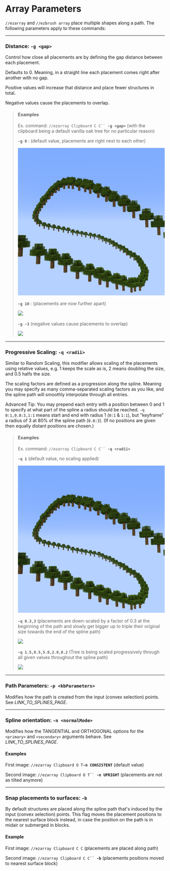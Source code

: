 # Array Parameters

`//ezarray` and `//ezbrush array` place multiple shapes along a path. The following parameters apply to these commands:

***

### Distance: `-g <gap>`

Control how close all placements are by defining the gap distance between each placement.

Defaults to 0. Meaning, in a straight line each placement comes right after another with no gap.

Positive values will increase that distance and place fewer structures in total.

Negative values cause the placements to overlap.

> #### Examples
>
> Ex. command: `//ezarray Clipboard C C`` `**`-g <gap>`** (with the clipboard being a default vanilla oak tree for no particular reason)
>
>
>
> **`-g 0`** : (default value, placements are right next to each other)
>
> <img src="../../.gitbook/assets/ArrayGap_example1.png" alt="" data-size="original">
>
>
>
> **`-g 10`** : (placements are now further apart)
>
> ![](../../.gitbook/assets/ArrayGap\_example2.png)
>
>
>
> **`-g -3`** (negative values cause placements to overlap)
>
> ![](../../.gitbook/assets/ArrayGap\_example3.png)

***

### Progressive Scaling: `-q <radii>`

Similar to Random Scaling, this modifier allows scaling of the placements using relative values, e.g. 1 keeps the scale as is, 2 means doubling the size, and 0.5 halfs the size.

The scaling factors are defined as a progression along the spline. Meaning you may specify as many comma-separated scaling factors as you like, and the spline path will smoothly interpolate through all entries.

Advanced Tip: You may prepend each entry with a position between 0 and 1 to specify at what part of the spline a radius should be reached. `-q 0:1,0.8:3,1:1` means start and end with radius 1 (`0:1` & `1:1`), but "keyframe" a radius of 3 at 80% of the spline path (`0.8:3`). (If no positions are given then equally distant positions are chosen.)

> #### Examples
>
> Ex. command: `//ezarray Clipboard C C`` `**`-q <radii>`**
>
> **`-q 1`** (default value, no scaling applied)
>
> ![](../../.gitbook/assets/ArrayGap\_example1.png)
>
>
>
> **`-q 0.3,3`** (placements are down-scaled by a factor of 0.3 at the beginning of the path and slowly get bigger up to triple their original size towards the end of the spline path)
>
> ![](../../.gitbook/assets/ArrayScaling\_example2.png)
>
>
>
> **`-q 1.5,0.5,5.0,2.0,0.2`** (Tree is being scaled progressively through all given values throughout the spline path)
>
> ![](../../.gitbook/assets/ArrayScaling\_example3.png)

***

### Path Parameters: `-p <kbParameters>`

Modifies how the path is created from the input (convex selection) points. See _LINK\_TO\_SPLINES\_PAGE_.

***

### Spline orientation: `-n <normalMode>`

Modifies how the TANGENTIAL and ORTHOGONAL options for the `<primary>` and `<secondary>` arguments behave. See _LINK\_TO\_SPLINES\_PAGE_.

#### Examples

First image: `//ezarray Clipboard O T`**`-n CONSISTENT`** (default value)

Second image: `//ezarray Clipboard O T`` `**`-n UPRIGHT`** (placements are not as tilted anymore)

***

### Snap placements to surfaces: `-b`

By default structures are placed along the spline path that's induced by the input (convex selection) points. This flag moves the placement positions to the nearest surface block instead, in case the position on the path is in midair or submerged in blocks.

#### Example

First image: `//ezarray Clipboard C C` (placements are placed along path)

Second image: `//ezarray Clipboard C C`` `**`-b`** (placements positions moved to nearest surface block)
